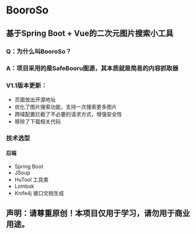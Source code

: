 # BooroSo

## 基于Spring Boot + Vue的二次元图片搜索小工具

### Q：为什么叫BooroSo？
### A：项目采用的是SafeBooru图源，其本质就是简易的内容抓取器

### V1.1版本更新：
- 页面放出开源地址
- 优化了图片搜索功能，支持一次搜索更多图片
- 跨域配置拦截了不必要的请求方式，增强安全性
- 移除了下载相关代码

### 技术选型
#### 后端
- Spring Boot
- JSoup
- HuTool 工具类
- Lombok
- Knife4j 接口文档生成

## 声明：请尊重原创！本项目仅用于学习，请勿用于商业用途。
